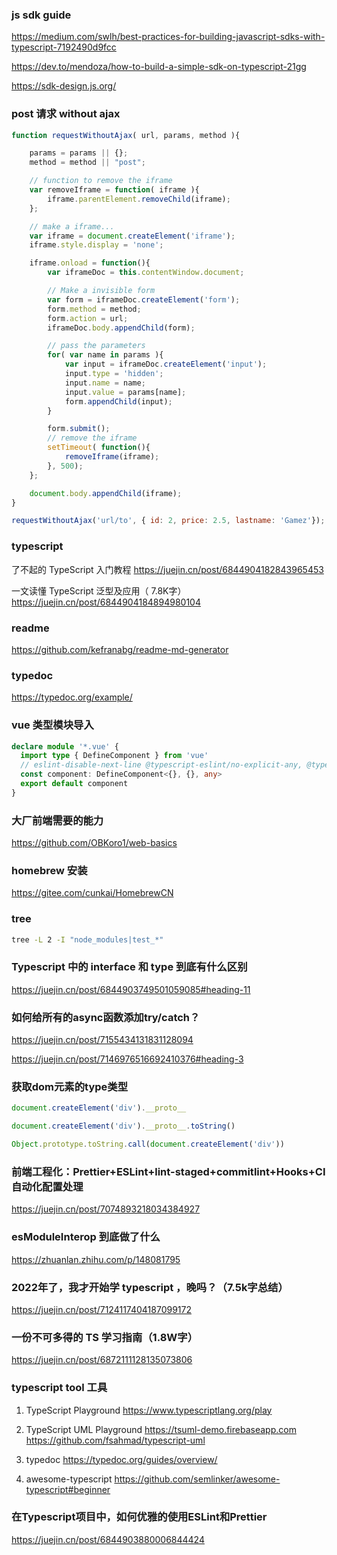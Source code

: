 ### js sdk guide

https://medium.com/swlh/best-practices-for-building-javascript-sdks-with-typescript-7192490d9fcc

https://dev.to/mendoza/how-to-build-a-simple-sdk-on-typescript-21gg

https://sdk-design.js.org/


### post 请求 without ajax

```js
function requestWithoutAjax( url, params, method ){

    params = params || {};
    method = method || "post";

    // function to remove the iframe
    var removeIframe = function( iframe ){
        iframe.parentElement.removeChild(iframe);
    };

    // make a iframe...
    var iframe = document.createElement('iframe');
    iframe.style.display = 'none';

    iframe.onload = function(){
        var iframeDoc = this.contentWindow.document;

        // Make a invisible form
        var form = iframeDoc.createElement('form');
        form.method = method;
        form.action = url;
        iframeDoc.body.appendChild(form);

        // pass the parameters
        for( var name in params ){
            var input = iframeDoc.createElement('input');
            input.type = 'hidden';
            input.name = name;
            input.value = params[name];
            form.appendChild(input);
        }

        form.submit();
        // remove the iframe
        setTimeout( function(){
            removeIframe(iframe);
        }, 500);
    };

    document.body.appendChild(iframe);
}

requestWithoutAjax('url/to', { id: 2, price: 2.5, lastname: 'Gamez'});
```

### typescript

了不起的 TypeScript 入门教程  https://juejin.cn/post/6844904182843965453

一文读懂 TypeScript 泛型及应用（ 7.8K字） https://juejin.cn/post/6844904184894980104


### readme
https://github.com/kefranabg/readme-md-generator

### typedoc
https://typedoc.org/example/


### vue 类型模块导入

```ts
declare module '*.vue' {
  import type { DefineComponent } from 'vue'
  // eslint-disable-next-line @typescript-eslint/no-explicit-any, @typescript-eslint/ban-types
  const component: DefineComponent<{}, {}, any>
  export default component
}

```

### 大厂前端需要的能力

https://github.com/OBKoro1/web-basics


### homebrew 安装

https://gitee.com/cunkai/HomebrewCN


### tree

```bash
tree -L 2 -I "node_modules|test_*"
```


### Typescript 中的 interface 和 type 到底有什么区别
https://juejin.cn/post/6844903749501059085#heading-11



### 如何给所有的async函数添加try/catch？

https://juejin.cn/post/7155434131831128094

https://juejin.cn/post/7146976516692410376#heading-3


### 获取dom元素的type类型

```js
document.createElement('div').__proto__

document.createElement('div').__proto__.toString()

Object.prototype.toString.call(document.createElement('div'))
```


### 前端工程化：Prettier+ESLint+lint-staged+commitlint+Hooks+CI 自动化配置处理
https://juejin.cn/post/7074893218034384927


### esModuleInterop 到底做了什么
https://zhuanlan.zhihu.com/p/148081795

### 2022年了，我才开始学 typescript ，晚吗？（7.5k字总结）
https://juejin.cn/post/7124117404187099172


### 一份不可多得的 TS 学习指南（1.8W字）
https://juejin.cn/post/6872111128135073806


### typescript tool 工具

1.  TypeScript Playground  https://www.typescriptlang.org/play

2. TypeScript UML Playground  https://tsuml-demo.firebaseapp.com  https://github.com/fsahmad/typescript-uml

3. typedoc https://typedoc.org/guides/overview/


4. awesome-typescript  https://github.com/semlinker/awesome-typescript#beginner
### 在Typescript项目中，如何优雅的使用ESLint和Prettier
https://juejin.cn/post/6844903880006844424
